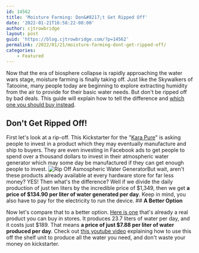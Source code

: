 ```yaml
---
id: 14562
title: 'Moisture Farming: Don&#8217;t Get Ripped Off'
date: '2022-01-21T16:58:22-08:00'
author: cjtrowbridge
layout: post
guid: 'https://blog.cjtrowbridge.com/?p=14562'
permalink: /2022/01/21/moisture-farming-dont-get-ripped-off/
categories:
    - Featured
---
```


Now that the era of biosphere collapse is rapidly approaching the water wars stage, moisture farming is finally taking off. Just like the Skywalkers of Tatooine, many people today are beginning to explore extracting humidity from the air to provide for their basic water needs. But don't be ripped off by bad deals. This guide will explain how to tell the difference and [which one you should buy instead](https://amzn.to/3Ip7Ywf).

## Don't Get Ripped Off!

First let's look at a rip-off. This Kickstarter for the "[Kara Pure](https://www.indiegogo.com/projects/kara-pure-make-pure-water-from-the-air#/)" is asking people to invest in a product which they may eventually manufacture and ship to buyers. They are even investing in Facebook ads to get people to spend over a thousand dollars to invest in their atmospheric water generator which may some day be manufactured if they can get enough people to invest. ![Rip Off Asmospheric Water Generator](https://blog.cjtrowbridge.com/wp-content/uploads/2022/01/rip-off-atmospheric-water-generator-price-1-1.jpg)But wait, aren't these products already available at every hardware store for far less money? YES! Then what's the difference? Well if we divide the daily production of just ten liters by the incredible price of $1,349, then we get **a price of $134.90 per liter of water generated per day**. Keep in mind, you also have to pay for the electricity to run the device. ## **A Better Option**

Now let's compare that to a better option. [Here is one](https://amzn.to/3Ip7Ywf) that's already a real product you can buy in stores. It produces 23.7 liters of water per day, and it costs just $189. That means **a price of just $7.88 per liter of water produced per day**. Check out [this youtube video](https://www.youtube.com/watch?v=nGhLBZyLL3c) explaining how to use this off the shelf unit to produce all the water you need, and don't waste your money on kickstarter.